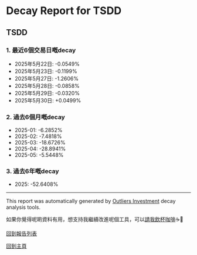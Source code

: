 # Decay Report for TSDD

## TSDD

### 1. 最近6個交易日嘅decay

- 2025年5月22日: -0.0549%
- 2025年5月23日: -0.1199%
- 2025年5月27日: -1.2606%
- 2025年5月28日: -0.0858%
- 2025年5月29日: -0.0320%
- 2025年5月30日: +0.0499%

### 2. 過去6個月嘅decay

- 2025-01: -6.2852%
- 2025-02: -7.4818%
- 2025-03: -18.6726%
- 2025-04: -28.8941%
- 2025-05: -5.5448%

### 3. 過去6年嘅decay

- 2025: -52.6408%

------------------------------
This report was automatically generated by [Outliers Investment](https://outliersecon.github.io/Outliers-Investment/) decay analysis tools.

如果你覺得呢啲資料有用，想支持我繼續改進呢個工具，可以[請我飲杯咖啡](https://buymeacoffee.com/outliersecon)☕🙏

[回到報告列表](https://outliersecon.github.io/Outliers-Investment/reports/reports_public)

[回到主頁](https://outliersecon.github.io/Outliers-Investment/)